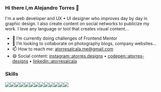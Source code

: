 ### Hi there I,m Alejandro Torres 👋

I'm a web developer and UX • UI designer who improves day by day in graphic design. I also create content on social networks to publicize my work. I love any language or tool that creates visual content...

- 🌱 I’m currently doing challenges of Frontend Mentor
- 👯 I’m looking to collaborate on photography blogs, company websites...
- 📫 How to reach me: atorresalcala.me@gmail.com
- 😄 Social content: [instagram::atorres.designs](https://instagram.com/atorres.designs) • [codepen::atorres-designs](https://codepen.io/atorres-designs) • [linkedin::atorresalcala](https://linkedin.com/in/atorresalcala)

### Skills

<img src="https://img.shields.io/badge/-HTML5-orange?style=for-the-badge" /><img src="https://img.shields.io/badge/-CSS3-blue?style=for-the-badge" /><img src="https://img.shields.io/badge/-Sass-pink?style=for-the-badge" /><img src="https://img.shields.io/badge/-Javascript-yellow?style=for-the-badge" /><img src="https://img.shields.io/badge/-Typescript-blue?style=for-the-badge" /><img src="https://img.shields.io/badge/-ReactJS-aqua?style=for-the-badge" /><img src="https://img.shields.io/badge/-NodeJS-green?style=for-the-badge" /><img src="https://img.shields.io/badge/-PHP-purple?style=for-the-badge" /><img src="https://img.shields.io/badge/-MySQL-blue?style=for-the-badge" /><img src="https://img.shields.io/badge/-Git-orange?style=for-the-badge" /><img src="https://img.shields.io/badge/-Illustrator-gray?style=for-the-badge" /><img src="https://img.shields.io/badge/-Photoshop-blue?style=for-the-badge" /><img src="https://img.shields.io/badge/-Figma-orange?style=for-the-badge" />
